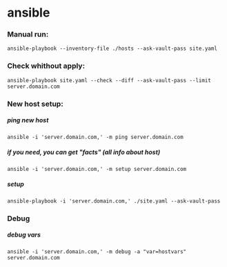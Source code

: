 # ansible

### Manual run:
```
ansible-playbook --inventory-file ./hosts --ask-vault-pass site.yaml
```

### Check whithout apply:
```
ansible-playbook site.yaml --check --diff --ask-vault-pass --limit server.domain.com
```

### New host setup:
##### ping new host
```
ansible -i 'server.domain.com,' -m ping server.domain.com
```
##### if you need, you can get "facts" (all info about host)
```
ansible -i 'server.domain.com,' -m setup server.domain.com
```
##### setup
```
ansible-playbook -i 'server.domain.com,' ./site.yaml --ask-vault-pass
```

### Debug
##### debug vars
```
ansible -i 'server.domain.com,' -m debug -a "var=hostvars" server.domain.com
```

